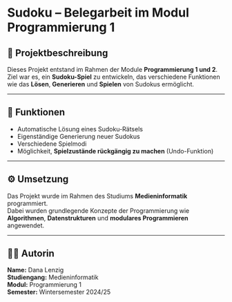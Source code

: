 # Sudoku – Belegarbeit im Modul Programmierung 1

## 📘 Projektbeschreibung
Dieses Projekt entstand im Rahmen der Module **Programmierung 1 und 2**.  
Ziel war es, ein **Sudoku-Spiel** zu entwickeln, das verschiedene Funktionen wie das **Lösen**, **Generieren** und **Spielen** von Sudokus ermöglicht.

---

## 🎯 Funktionen
- Automatische Lösung eines Sudoku-Rätsels  
- Eigenständige Generierung neuer Sudokus  
- Verschiedene Spielmodi
- Möglichkeit, **Spielzustände rückgängig zu machen** (Undo-Funktion)  

---

## ⚙️ Umsetzung
Das Projekt wurde im Rahmen des Studiums **Medieninformatik** programmiert.  
Dabei wurden grundlegende Konzepte der Programmierung wie **Algorithmen**, **Datenstrukturen** und **modulares Programmieren** angewendet.

---

## 👩‍💻 Autorin
**Name:** Dana Lenzig  
**Studiengang:** Medieninformatik  
**Modul:** Programmierung 1  
**Semester:** Wintersemester 2024/25  


